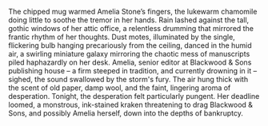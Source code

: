 The chipped mug warmed Amelia Stone’s fingers, the lukewarm chamomile doing little to soothe the tremor in her hands.  Rain lashed against the tall, gothic windows of her attic office, a relentless drumming that mirrored the frantic rhythm of her thoughts.  Dust motes, illuminated by the single, flickering bulb hanging precariously from the ceiling, danced in the humid air, a swirling miniature galaxy mirroring the chaotic mess of manuscripts piled haphazardly on her desk.  Amelia, senior editor at Blackwood & Sons publishing house – a firm steeped in tradition, and currently drowning in it – sighed, the sound swallowed by the storm's fury.  The air hung thick with the scent of old paper, damp wool, and the faint, lingering aroma of desperation.  Tonight, the desperation felt particularly pungent.  Her deadline loomed, a monstrous, ink-stained kraken threatening to drag Blackwood & Sons, and possibly Amelia herself, down into the depths of bankruptcy.
